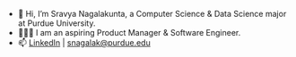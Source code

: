 

<!--
**snagalak/snagalak** is a ✨ _special_ ✨ repository because its `README.md` (this file) appears on your GitHub profile.

Here are some ideas to get you started:

- 🔭 I’m currently working on ...
- 🌱 I’m currently learning ...
- 👯 I’m looking to collaborate on ...
- 🤔 I’m looking for help with ...
- 💬 Ask me about ...
- 📫 How to reach me: ...
- 😄 Pronouns: ...
- ⚡ Fun fact: ...
-->

- 👋 Hi, I’m Sravya Nagalakunta, a Computer Science & Data Science major at Purdue University.
- 👩🏻‍💻 I am an aspiring Product Manager & Software Engineer.
- 📫 [LinkedIn](https://www.linkedin.com/in/sravyanagalakunta/) | [snagalak@purdue.edu](mailto:snagalak@purdue.edu)
